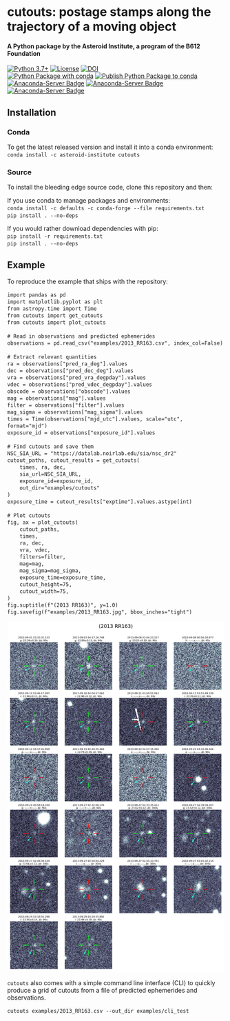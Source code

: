 # cutouts: postage stamps along the trajectory of a moving object 
#### A Python package by the Asteroid Institute, a program of the B612 Foundation 
[![Python 3.7+](https://img.shields.io/badge/Python-3.7%2B-blue)](https://img.shields.io/badge/Python-3.7%2B-blue)
[![License](https://img.shields.io/badge/License-BSD%203--Clause-blue.svg)](https://opensource.org/licenses/BSD-3-Clause)
[![DOI](https://zenodo.org/badge/480927468.svg)](https://zenodo.org/badge/latestdoi/480927468)  
[![Python Package with conda](https://github.com/B612-Asteroid-Institute/cutouts/actions/workflows/python-package-conda.yml/badge.svg)](https://github.com/B612-Asteroid-Institute/cutouts/actions/workflows/python-package-conda.yml)
[![Publish Python Package to conda](https://github.com/B612-Asteroid-Institute/cutouts/actions/workflows/python-publish-conda.yml/badge.svg)](https://github.com/B612-Asteroid-Institute/cutouts/actions/workflows/python-publish-conda.yml)  
[![Anaconda-Server Badge](https://anaconda.org/asteroid-institute/cutouts/badges/version.svg)](https://anaconda.org/asteroid-institute/cutouts)
[![Anaconda-Server Badge](https://anaconda.org/asteroid-institute/cutouts/badges/platforms.svg)](https://anaconda.org/asteroid-institute/cutouts)
[![Anaconda-Server Badge](https://anaconda.org/asteroid-institute/cutouts/badges/downloads.svg)](https://anaconda.org/asteroid-institute/cutouts)  

## Installation 

### Conda

To get the latest released version and install it into a conda environment:  
`conda install -c asteroid-institute cutouts`  

### Source

To install the bleeding edge source code, clone this repository and then:  

If you use conda to manage packages and environments:  
`conda install -c defaults -c conda-forge --file requirements.txt`  
`pip install . --no-deps`  

If you would rather download dependencies with pip:  
`pip install -r requirements.txt`  
`pip install . --no-deps`  

## Example 
To reproduce the example that ships with the repository:
```
import pandas as pd
import matplotlib.pyplot as plt
from astropy.time import Time
from cutouts import get_cutouts
from cutouts import plot_cutouts

# Read in observations and predicted ephemerides
observations = pd.read_csv("examples/2013_RR163.csv", index_col=False)

# Extract relevant quantities
ra = observations["pred_ra_deg"].values
dec = observations["pred_dec_deg"].values
vra = observations["pred_vra_degpday"].values
vdec = observations["pred_vdec_degpday"].values
obscode = observations["obscode"].values
mag = observations["mag"].values
filter = observations["filter"].values 
mag_sigma = observations["mag_sigma"].values
times = Time(observations["mjd_utc"].values, scale="utc", format="mjd")
exposure_id = observations["exposure_id"].values

# Find cutouts and save them
NSC_SIA_URL = "https://datalab.noirlab.edu/sia/nsc_dr2"
cutout_paths, cutout_results = get_cutouts(
    times, ra, dec, 
    sia_url=NSC_SIA_URL, 
    exposure_id=exposure_id, 
    out_dir="examples/cutouts"
)
exposure_time = cutout_results["exptime"].values.astype(int)

# Plot cutouts
fig, ax = plot_cutouts(
    cutout_paths, 
    times, 
    ra, dec, 
    vra, vdec, 
    filters=filter,
    mag=mag, 
    mag_sigma=mag_sigma, 
    exposure_time=exposure_time,
    cutout_height=75, 
    cutout_width=75,
)
fig.suptitle(f"(2013 RR163)", y=1.0)
fig.savefig(f"examples/2013_RR163.jpg", bbox_inches="tight")
```
![2013 RR163) Cutouts Example](examples/2013_RR163.jpg "(2013 RR163) Cutouts Example")  

`cutouts` also comes with a simple command line interface (CLI) to quickly produce a grid of cutouts from a file 
of predicted ephemerides and observations.  
```
cutouts examples/2013_RR163.csv --out_dir examples/cli_test
```
